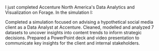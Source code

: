 I just completed Accenture North America's Data Analytics and Visualization on Forage. In the simulation I:

Completed a simulation focused on advising a hypothetical social media client as a Data Analyst at Accenture.
Cleaned, modelled and analyzed 7 datasets to uncover insights into content trends to inform strategic decisions.
Prepared a PowerPoint deck and video presentation to communicate key insights for the client and internal stakeholders.
